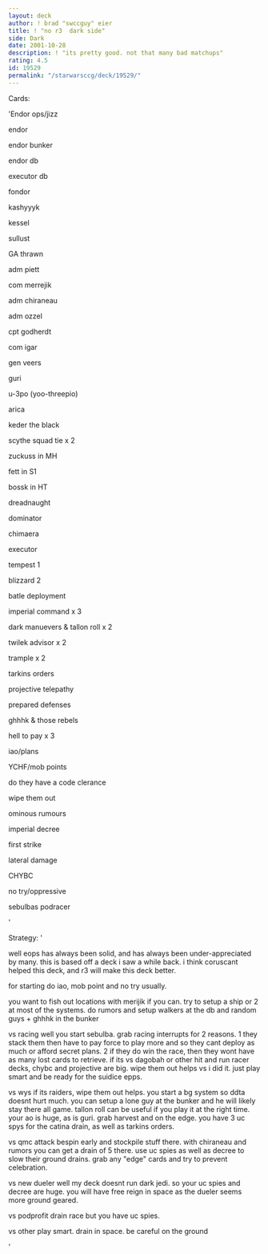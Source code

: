 ```yaml
---
layout: deck
author: ! brad "swccguy" eier
title: ! "no r3  dark side"
side: Dark
date: 2001-10-28
description: ! "its pretty good. not that many bad matchups"
rating: 4.5
id: 19529
permalink: "/starwarsccg/deck/19529/"
---
```

Cards: 

'Endor ops/jizz


endor

endor bunker

endor db 

executor db

fondor

kashyyyk

kessel

sullust


GA thrawn

adm piett

com merrejik

adm chiraneau

adm ozzel

cpt godherdt

com igar

gen veers

guri

u-3po (yoo-threepio)

arica

keder the black


scythe squad tie x 2

zuckuss in MH

fett in S1

bossk in HT

dreadnaught

dominator

chimaera

executor


tempest 1

blizzard 2


batle deployment


imperial command x 3

dark manuevers & tallon roll x 2

twilek advisor x 2

trample x 2

tarkins orders

projective telepathy

prepared defenses

ghhhk & those rebels


hell to pay x 3

iao/plans

YCHF/mob points

do they have a code clerance

wipe them out

ominous rumours

imperial decree

first strike

lateral damage

CHYBC

no try/oppressive


sebulbas podracer


'

Strategy: '

well eops has always been solid, and has always been under-appreciated by many.  this is based off a deck i saw a while back.  i think coruscant helped this deck, and r3 will make this deck better.


for starting do iao, mob point and no try usually.

you want to fish out locations with merijik if you can.  try to setup a ship or 2 at most of the systems. do rumors and setup walkers at the db and random guys + ghhhk in the bunker


vs racing well you start sebulba.  grab racing interrupts for 2 reasons. 1 they stack them then have to pay force to play more and so they cant deploy as much or afford secret plans. 2 if they do win the race, then they wont have as many lost cards to retrieve.  if its vs dagobah or other hit and run racer decks, chybc and projective are big.  wipe them out helps vs i did it.  just play smart and be ready for the suidice epps.


vs wys if its raiders, wipe them out helps.  you start a bg system so ddta doesnt hurt much.  you can setup a lone guy at the bunker and he will likely stay there all game.  tallon roll can be useful if you play it at the right time.  your ao is huge, as is guri.  grab harvest and on the edge.  you have 3 uc spys for the catina drain, as well as tarkins orders.  


vs qmc attack bespin early and stockpile stuff there.  with chiraneau and rumors you can get a drain of 5 there.  use uc spies as well as decree to slow their ground drains.  grab any "edge" cards and try to prevent celebration.


vs new dueler well my deck doesnt run dark jedi.  so your uc spies and decree are huge.  you will have free reign in space as the dueler seems more ground geared.  


vs podprofit drain race but you have uc spies.  


vs other play smart. drain in space.  be careful on the ground


'
